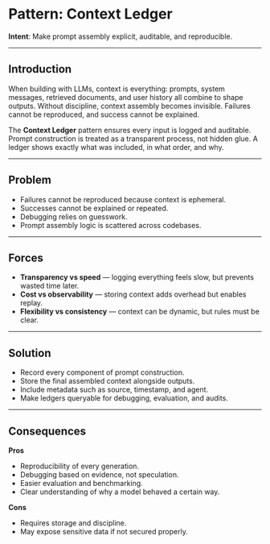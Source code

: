 # Pattern: Context Ledger

**Intent**: Make prompt assembly explicit, auditable, and reproducible.

---

## Introduction

When building with LLMs, context is everything: prompts, system messages, retrieved documents, and user history all combine to shape outputs. Without discipline, context assembly becomes invisible. Failures cannot be reproduced, and success cannot be explained.

The **Context Ledger** pattern ensures every input is logged and auditable. Prompt construction is treated as a transparent process, not hidden glue. A ledger shows exactly what was included, in what order, and why.

---

## Problem

- Failures cannot be reproduced because context is ephemeral.  
- Successes cannot be explained or repeated.  
- Debugging relies on guesswork.  
- Prompt assembly logic is scattered across codebases.  

---

## Forces

- **Transparency vs speed** — logging everything feels slow, but prevents wasted time later.  
- **Cost vs observability** — storing context adds overhead but enables replay.  
- **Flexibility vs consistency** — context can be dynamic, but rules must be clear.  

---

## Solution

- Record every component of prompt construction.  
- Store the final assembled context alongside outputs.  
- Include metadata such as source, timestamp, and agent.  
- Make ledgers queryable for debugging, evaluation, and audits.  

---

## Consequences

**Pros**  
- Reproducibility of every generation.  
- Debugging based on evidence, not speculation.  
- Easier evaluation and benchmarking.  
- Clear understanding of why a model behaved a certain way.  

**Cons**  
- Requires storage and discipline.  
- May expose sensitive data if not secured properly.  
